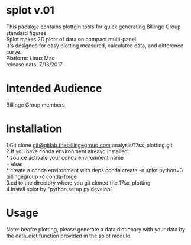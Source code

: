 # splot v.01
This pacakge contains plottgin tools for quick generating Billinge Group standard figures.  
Splot makes 2D plots of data on compact multi-panel.  
It's designed for easy plotting measured, calculated data, and difference curve.  
Platform: Linux Mac  
release data: 7/13/2017  

# Intended Audience
Billinge Group members

# Installation
1.Git clone git@gitlab.thebillingegroup.com:analysis/17sx_plotting.git  
2.If you have conda environment alreayd installed:  
    * source activate your conda environment name  
    + else:  
        * create a conda environment with deps conda create -n splot python=3 billingegroup -c conda-forge  
3.cd to the directory where you git cloned the 17sx_plotting  
4.Install splot by "python setup.py develop"  

# Usage
Note: beofre plotting, please generate a data dictionary with your data by the data_dict function provided in the splot module.